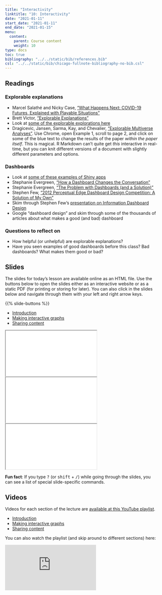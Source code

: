 ```yaml
---
title: "Interactivity"
linktitle: "10: Interactivity"
date: "2021-01-11"
start_date: "2021-01-11"
end_date: "2021-01-15"
menu:
  content:
    parent: Course content
    weight: 10
type: docs
toc: true
bibliography: "../../static/bib/references.bib"
csl: "../../static/bib/chicago-fullnote-bibliography-no-bib.csl"
---
```


## Readings

### Explorable explanations

-   <i class="fas fa-trophy"></i> Marcel Salathé and Nicky Case, [“What Happens Next: COVID-19 Futures, Explained with Playable Situations”](https://ncase.me/covid-19/)
-   <i class="fas fa-external-link-square-alt"></i> Brett Victor, [“Explorable Explanations”](http://worrydream.com/ExplorableExplanations/)
-   <i class="fas fa-trophy"></i> Look at [some of the explorable explorations here](https://explorabl.es/)
-   <i class="fas fa-external-link-square-alt"></i> Dragicevic, Jansen, Sarma, Kay, and Chevalier, [“Explorable Multiverse Analyses”](https://explorablemultiverse.github.io/). Use Chrome, open Example 1, scroll to page 2, and click on some of the blue text to change the results of the paper *within the paper itself*. This is magical. R Markdown can’t quite get *this* interactive in real-time, but you can knit different versions of a document with slightly different parameters and options.

### Dashboards

-   <i class="fas fa-external-link-square-alt"></i> Look at [some of these examples of Shiny apps](https://shiny.rstudio.com/gallery/)
-   <i class="fas fa-external-link-square-alt"></i> Stephanie Evergreen, [“How a Dashboard Changes the Conversation”](https://stephanieevergreen.com/dashboard-conversation/)
-   <i class="fas fa-external-link-square-alt"></i> Stephanie Evergreen, [“The Problem with Dashboards (and a Solution)”](https://stephanieevergreen.com/problem-with-dashboards/)
-   <i class="fas fa-external-link-square-alt"></i> Stephen Few, [“2012 Perceptual Edge Dashboard Design Competition: A Solution of My Own”](https://www.stephen-few.com/blog/2013/01/08/2012-perceptual-edge-dashboard-design-competition-a-solution-of-my-own/)
-   <i class="fas fa-file-pdf"></i> Skim through Stephen Few’s [presentation on Information Dashboard Design](http://blogs.ischool.berkeley.edu/i247s12/files/2012/01/Dashboard-Design-Overview-Presentation.pdf)
-   <i class="fab fa-google"></i> Google “dashboard design” and skim through some of the thousands of articles about what makes a good (and bad) dashboard

### Questions to reflect on

-   How helpful (or unhelpful) are explorable explanations?
-   Have you seen examples of good dashboards before this class? Bad dashboards? What makes them good or bad?

## Slides

The slides for today’s lesson are available online as an HTML file. Use the buttons below to open the slides either as an interactive website or as a static PDF (for printing or storing for later). You can also click in the slides below and navigate through them with your left and right arrow keys.

{{% slide-buttons %}}

<ul class="nav nav-tabs" id="slide-tabs" role="tablist">
<li class="nav-item">
<a class="nav-link active" id="introduction-tab" data-toggle="tab" href="#introduction" role="tab" aria-controls="introduction" aria-selected="true">Introduction</a>
</li>
<li class="nav-item">
<a class="nav-link" id="making-interactive-graphs-tab" data-toggle="tab" href="#making-interactive-graphs" role="tab" aria-controls="making-interactive-graphs" aria-selected="false">Making interactive graphs</a>
</li>
<li class="nav-item">
<a class="nav-link" id="sharing-content-tab" data-toggle="tab" href="#sharing-content" role="tab" aria-controls="sharing-content" aria-selected="false">Sharing content</a>
</li>
</ul>

<div id="slide-tabs" class="tab-content">

<div id="introduction" class="tab-pane fade show active" role="tabpanel" aria-labelledby="introduction-tab">

<div class="embed-responsive embed-responsive-16by9">

<iframe class="embed-responsive-item" src="/slides/10-slides.html#1">
</iframe>

</div>

</div>

<div id="making-interactive-graphs" class="tab-pane fade" role="tabpanel" aria-labelledby="making-interactive-graphs-tab">

<div class="embed-responsive embed-responsive-16by9">

<iframe class="embed-responsive-item" src="/slides/10-slides.html#interactive-graphs">
</iframe>

</div>

</div>

<div id="sharing-content" class="tab-pane fade" role="tabpanel" aria-labelledby="sharing-content-tab">

<div class="embed-responsive embed-responsive-16by9">

<iframe class="embed-responsive-item" src="/slides/10-slides.html#sharing-content">
</iframe>

</div>

</div>

</div>

<div class="fyi">

**Fun fact**: If you type <kbd>?</kbd> (or <kbd>shift</kbd> + <kbd>/</kbd>) while going through the slides, you can see a list of special slide-specific commands.

</div>

## Videos

Videos for each section of the lecture are [available at this YouTube playlist](https://www.youtube.com/playlist?list=PLS6tnpTr39sHxE_PbXWE2RC0mpN6syYhe).

-   [Introduction](https://www.youtube.com/watch?v=L6BGy0-0X-w&list=PLS6tnpTr39sHxE_PbXWE2RC0mpN6syYhe)
-   [Making interactive graphs](https://www.youtube.com/watch?v=gyVFhQNCp80&list=PLS6tnpTr39sHxE_PbXWE2RC0mpN6syYhe)
-   [Sharing content](https://www.youtube.com/watch?v=lubDKJhlx9g&list=PLS6tnpTr39sHxE_PbXWE2RC0mpN6syYhe)

You can also watch the playlist (and skip around to different sections) here:

<div class="embed-responsive embed-responsive-16by9">

<iframe class="embed-responsive-item" src="https://www.youtube.com/embed/playlist?list=PLS6tnpTr39sHxE_PbXWE2RC0mpN6syYhe" frameborder="0" allow="accelerometer; autoplay; encrypted-media; gyroscope; picture-in-picture" allowfullscreen>
</iframe>

</div>
